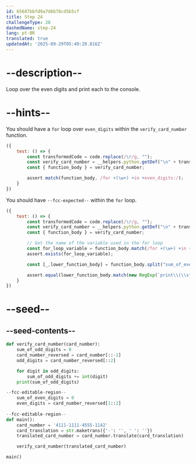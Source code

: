 ```yaml
---
id: 65687bbfd9a7d6b78cd5b5cf
title: Step 24
challengeType: 20
dashedName: step-24
lang: pt-BR
translated: true
updatedAt: '2025-09-29T05:49:20.816Z'
---
```


# --description--

Loop over the even digits and print each to the console.

# --hints--

You should have a `for` loop over `even_digits` within the `verify_card_number` function.

```js
({
    test: () => {
        const transformedCode = code.replace(/\r/g, "");
        const verify_card_number = __helpers.python.getDef("\n" + transformedCode, "verify_card_number");
        const { function_body } = verify_card_number;

        assert.match(function_body, /for +(\w+) +in +even_digits:/);
    }
})
```

You should have `--fcc-expected--` within the `for` loop.

```js
({
    test: () => {
        const transformedCode = code.replace(/\r/g, "");
        const verify_card_number = __helpers.python.getDef("\n" + transformedCode, "verify_card_number");
        const { function_body } = verify_card_number;

        // Get the name of the variable used in the for loop
        const for_loop_variable = function_body.match(/for +(\w+) +in +even_digits:/)?.[1];
        assert.exists(for_loop_variable);

        const [_,lower_function_body] = function_body.split("sum_of_even_digits");

        assert.equal(lower_function_body.match(new RegExp(`print\\(\\s*${for_loop_variable}\\s*\\)`))?.[0], `print(${for_loop_variable})`);
    }
})
```

# --seed--

## --seed-contents--

```py
def verify_card_number(card_number):
    sum_of_odd_digits = 0
    card_number_reversed = card_number[::-1]
    odd_digits = card_number_reversed[::2]

    for digit in odd_digits:
        sum_of_odd_digits += int(digit)
    print(sum_of_odd_digits)

--fcc-editable-region--
    sum_of_even_digits = 0
    even_digits = card_number_reversed[1::2]
    
--fcc-editable-region--
def main():
    card_number = '4111-1111-4555-1142'
    card_translation = str.maketrans({'-': '', ' ': ''})
    translated_card_number = card_number.translate(card_translation)

    verify_card_number(translated_card_number)

main()
```
